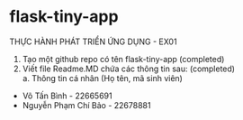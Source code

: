 # flask-tiny-app
THỰC HÀNH PHÁT TRIỂN ỨNG DỤNG - EX01 <br>

1. Tạo một github repo có tên flask-tiny-app (completed)
2. Viết file Readme.MD chứa các thông tin sau: (completed)  
a. Thông tin cá nhân (Họ tên, mã sinh viên)    
- Võ Tấn Bình - 22665691    
- Nguyễn Phạm Chí Bảo - 22678881    
